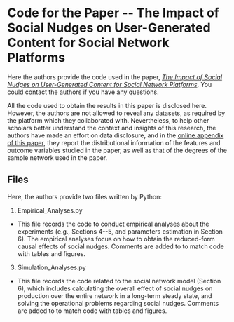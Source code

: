 # Code for the Paper -- The Impact of Social Nudges on User-Generated Content for Social Network Platforms
Here the authors provide the code used in the paper, [*The Impact of Social Nudges on User-Generated Content for Social Network Platforms*](https://papers.ssrn.com/sol3/papers.cfm?abstract_id=3611571). You could contact the authors if you have any questions.

All the code used to obtain the results in this paper is disclosed here. However, the authors are not allowed to reveal any datasets, as required by the platform which they collaborated with. Nevertheless, to help other scholars better understand the context and insights of this research, the authors have made an effort on data disclosure, and in the [online appendix of this paper](https://papers.ssrn.com/sol3/papers.cfm?abstract_id=3611571), they report the distributional information of the features and outcome variables studied in the paper, as well as that of the degrees of the sample network used in the paper.

## Files
Here, the authors provide two files written by Python:
1. Empirical_Analyses.py
  - This file records the code to conduct empirical analyses about the experiments (e.g., Sections 4--5, and parameters estimation in Section 6). The empirical analyses focus on how to obtain the reduced-form causal effects of social nudges. Comments are added to to match code with tables and figures. 
3. Simulation_Analyses.py
  - This file records the code related to the social network model (Section 6), which includes calculating the overall effect of social nudges on production over the entire network in a long-term steady state, and solving the operational problems regarding social nudges. Comments are added to to match code with tables and figures. 
 
